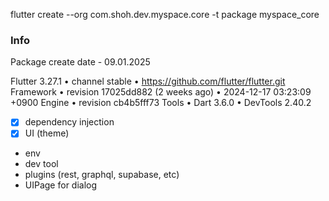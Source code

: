 <!-- DEPRICATED -->
<!-- From now on using 'myspace_data' for di and redux -->

flutter create
--org com.shoh.dev.myspace.core 
-t package myspace_core


### Info
Package create date - 09.01.2025

Flutter 3.27.1 • channel stable • https://github.com/flutter/flutter.git
Framework • revision 17025dd882 (2 weeks ago) • 2024-12-17 03:23:09 +0900
Engine • revision cb4b5fff73
Tools • Dart 3.6.0 • DevTools 2.40.2


<!-- TODOS -->
- [x] dependency injection
- [x] UI (theme)
- env
- dev tool
- plugins (rest, graphql, supabase, etc)
- UIPage for dialog